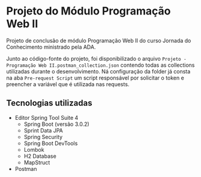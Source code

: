 # Projeto do Módulo Programação Web II

Projeto de conclusão de módulo Programação Web II do curso Jornada do Conhecimento ministrado pela ADA.

Junto ao código-fonte do projeto, foi disponibilizado o arquivo `Projeto - Programação Web II.postman_collection.json` contendo todas as collections utilizadas durante o desenvolvimento.
Ná configuração da folder já consta na aba `Pre-request Script` um script responsável por solicitar o token e preencher a variável que é utilizada nas requests.

## Tecnologias utilizadas

- Editor Spring Tool Suite 4
  - Spring Boot (versão 3.0.2)
  - Sprint Data JPA
  - Spring Security
  - Spring Boot DevTools
  - Lombok
  - H2 Database
  - MapStruct
- Postman
